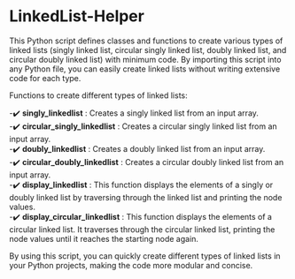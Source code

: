 # LinkedList-Helper

This Python script defines classes and functions to create various types of linked lists (singly linked list, circular singly linked list, doubly linked list, and circular doubly linked list) with minimum code. By importing this script into any Python file, you can easily create linked lists without writing extensive code for each type.

Functions to create different types of linked lists:
  
  -✔️ ******singly_linkedlist****** : Creates a singly linked list from an input array.<br>
  -✔️ ******circular_singly_linkedlist****** : Creates a circular singly linked list from an input array.<br>
  -✔️ ******doubly_linkedlist****** : Creates a doubly linked list from an input array.<br>
  -✔️ ******circular_doubly_linkedlist****** : Creates a circular doubly linked list from an input array.<br>
  -✔️ ******display_linkedlist****** : This function displays the elements of a singly or doubly linked list by traversing through the linked list and printing the node values.<br>
  -✔️ ******display_circular_linkedlist****** : This function displays the elements of a circular linked list. It traverses through the circular linked list, printing the node values until it reaches the starting node again.<br>

By using this script, you can quickly create different types of linked lists in your Python projects, making the code more modular and concise.
